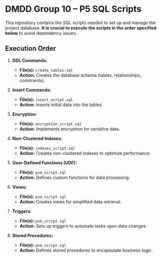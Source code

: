 # DMDD Group 10 – P5 SQL Scripts

This repository contains the SQL scripts needed to set up and manage the project database. **It is crucial to execute the scripts in the order specified below** to avoid dependency issues.

## Execution Order

1. **DDL Commands:**  
   - **File(s):** `create_tables.sql`  
   - **Action:** Creates the database schema (tables, relationships, constraints).

2. **Insert Commands:**  
   - **File(s):** `insert_script.sql`  
   - **Action:** Inserts initial data into the tables.

3. **Encryption:**  
   - **File(s):** `encryption_script.sql`  
   - **Action:** Implements encryption for sensitive data.

4. **Non-Clustered Indexes:**  
   - **File(s):** `indexes_script.sql`  
   - **Action:** Creates non-clustered indexes to optimize performance.

5. **User-Defined Functions (UDF):**  
   - **File(s):** `psm_script.sql`  
   - **Action:** Defines custom functions for data processing.

6. **Views:**  
   - **File(s):** `psm_script.sql`  
   - **Action:** Creates views for simplified data retrieval.

7. **Triggers:**  
   - **File(s):** `psm_script.sql`  
   - **Action:** Sets up triggers to automate tasks upon data changes.

8. **Stored Procedures:**  
   - **File(s):** `psm_script.sql`  
   - **Action:** Defines stored procedures to encapsulate business logic.
